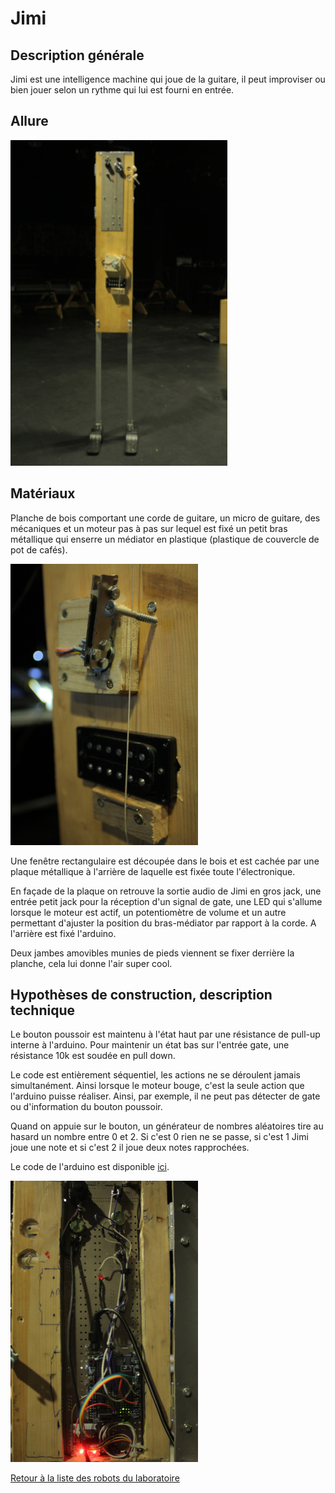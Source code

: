 # Jimi

## Description générale

Jimi est une intelligence machine qui joue de la guitare, il peut improviser ou bien jouer selon un rythme qui lui est fourni en entrée.

## Allure

![Jimi](/ressources/photos/jimi.JPG)

## Matériaux

Planche de bois comportant une corde de guitare, un micro de guitare, des mécaniques et un moteur pas à pas sur lequel est fixé un petit bras métallique qui enserre un médiator en plastique (plastique de couvercle de pot de cafés).

![Jimi détails](/ressources/photos/jimi_moteur.JPG)

Une fenêtre rectangulaire est découpée dans le bois et est cachée par une plaque métallique à l'arrière de laquelle est fixée toute l'électronique.

En façade de la plaque on retrouve la sortie audio de Jimi en gros jack, une entrée petit jack pour la réception d'un signal de gate, une LED qui s'allume lorsque le moteur est actif, un potentiomètre de volume et un autre permettant d'ajuster la position du bras-médiator par rapport à la corde. A l'arrière est fixé l'arduino.

Deux jambes amovibles munies de pieds viennent se fixer derrière la planche, cela lui donne l'air super cool.


## Hypothèses de construction, description technique


Le bouton poussoir est maintenu à l'état haut par une résistance de pull-up interne à l'arduino. Pour maintenir un état bas sur l'entrée gate, une résistance 10k est soudée en pull down.


Le code est entièrement séquentiel, les actions ne se déroulent jamais simultanément. Ainsi lorsque le moteur bouge, c'est la seule action que l'arduino puisse réaliser. Ainsi, par exemple, il ne peut pas détecter de gate ou d'information du bouton poussoir.


Quand on appuie sur le bouton, un générateur de nombres aléatoires tire au hasard un nombre entre 0 et 2. Si c'est 0 rien ne se passe, si c'est 1 Jimi joue une note et si c'est 2 il joue deux notes rapprochées.


Le code de l'arduino est disponible [ici](../../sources/arduino/jimi).

![Jime de dos](/ressources/photos/jimi_dos.JPG)


[Retour à la liste des robots du laboratoire](.)
